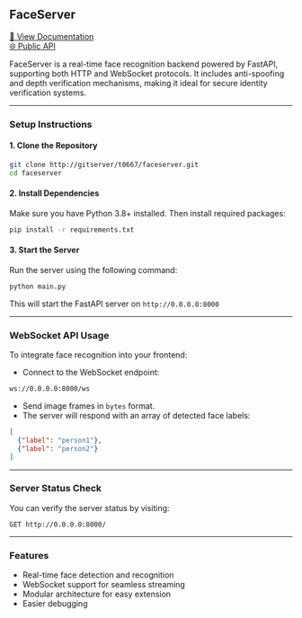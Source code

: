 ## FaceServer  
[📄 View Documentation](https://docs.google.com/document/d/1K3CEjjBcdOEUCAMlSaeYWp8-r5Uyj-Q8hgMIiTWSH-4/edit?usp=sharing)  
[🌐 Public API](http://202.191.66.163:2215/)

FaceServer is a real-time face recognition backend powered by FastAPI, supporting both HTTP and WebSocket protocols. It includes anti-spoofing and depth verification mechanisms, making it ideal for secure identity verification systems.

---

### Setup Instructions

#### 1. Clone the Repository
```bash
git clone http://gitserver/t0667/faceserver.git
cd faceserver
```

#### 2. Install Dependencies
Make sure you have Python 3.8+ installed. Then install required packages:
```bash
pip install -r requirements.txt
```

#### 3. Start the Server
Run the server using the following command:
```bash
python main.py
```
This will start the FastAPI server on `http://0.0.0.0:8000`

---

### WebSocket API Usage

To integrate face recognition into your frontend:

- Connect to the WebSocket endpoint:
```txt
ws://0.0.0.0:8000/ws
```

- Send image frames in `bytes` format.
- The server will respond with an array of detected face labels:
```json
[
  {"label": "person1"},
  {"label": "person2"}
]
```

---

### Server Status Check

You can verify the server status by visiting:

```
GET http://0.0.0.0:8000/
```

---

### Features

- Real-time face detection and recognition
- WebSocket support for seamless streaming
- Modular architecture for easy extension
- Easier debugging